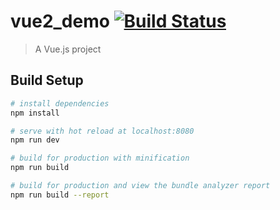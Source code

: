 # vue2_demo [![Build Status](https://travis-ci.org/Chenjiufu/Vue-Todo.svg?branch=master)](https://travis-ci.org/Chenjiufu/Vue-Todo)

> A Vue.js project

## Build Setup

``` bash
# install dependencies
npm install

# serve with hot reload at localhost:8080
npm run dev

# build for production with minification
npm run build

# build for production and view the bundle analyzer report
npm run build --report
```


